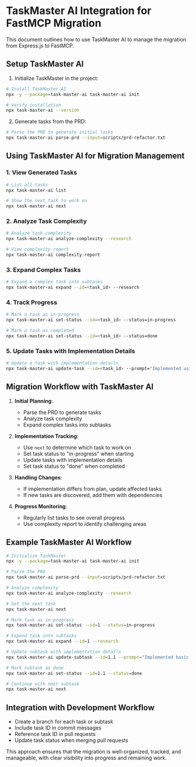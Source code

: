 # TaskMaster AI Integration for FastMCP Migration

This document outlines how to use TaskMaster AI to manage the migration from Express.js to FastMCP.

## Setup TaskMaster AI

1. Initialize TaskMaster in the project:

```bash
# Install TaskMaster AI
npx -y --package=task-master-ai task-master-ai init

# Verify installation
npx task-master-ai --version
```

2. Generate tasks from the PRD:

```bash
# Parse the PRD to generate initial tasks
npx task-master-ai parse-prd --input=scripts/prd-refactor.txt
```

## Using TaskMaster AI for Migration Management

### 1. View Generated Tasks

```bash
# List all tasks
npx task-master-ai list

# Show the next task to work on
npx task-master-ai next
```

### 2. Analyze Task Complexity

```bash
# Analyze task complexity
npx task-master-ai analyze-complexity --research

# View complexity report
npx task-master-ai complexity-report
```

### 3. Expand Complex Tasks

```bash
# Expand a complex task into subtasks
npx task-master-ai expand --id=<task_id> --research
```

### 4. Track Progress

```bash
# Mark a task as in-progress
npx task-master-ai set-status --id=<task_id> --status=in-progress

# Mark a task as completed
npx task-master-ai set-status --id=<task_id> --status=done
```

### 5. Update Tasks with Implementation Details

```bash
# Update a task with implementation details
npx task-master-ai update-task --id=<task_id> --prompt="Implemented using FastMCP's built-in hooks for audit logging instead of custom middleware."
```

## Migration Workflow with TaskMaster AI

1. **Initial Planning**:
   - Parse the PRD to generate tasks
   - Analyze task complexity
   - Expand complex tasks into subtasks

2. **Implementation Tracking**:
   - Use `next` to determine which task to work on
   - Set task status to "in-progress" when starting
   - Update tasks with implementation details
   - Set task status to "done" when completed

3. **Handling Changes**:
   - If implementation differs from plan, update affected tasks
   - If new tasks are discovered, add them with dependencies

4. **Progress Monitoring**:
   - Regularly list tasks to see overall progress
   - Use complexity report to identify challenging areas

## Example TaskMaster AI Workflow

```bash
# Initialize TaskMaster
npx -y --package=task-master-ai task-master-ai init

# Parse the PRD
npx task-master-ai parse-prd --input=scripts/prd-refactor.txt

# Analyze complexity
npx task-master-ai analyze-complexity --research

# Get the next task
npx task-master-ai next

# Mark task as in-progress
npx task-master-ai set-status --id=1 --status=in-progress

# Expand task into subtasks
npx task-master-ai expand --id=1 --research

# Update subtask with implementation details
npx task-master-ai update-subtask --id=1.1 --prompt="Implemented basic FastMCP server with health endpoint."

# Mark subtask as done
npx task-master-ai set-status --id=1.1 --status=done

# Continue with next subtask
npx task-master-ai next
```

## Integration with Development Workflow

- Create a branch for each task or subtask
- Include task ID in commit messages
- Reference task ID in pull requests
- Update task status when merging pull requests

This approach ensures that the migration is well-organized, tracked, and manageable, with clear visibility into progress and remaining work.
